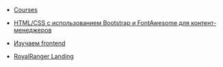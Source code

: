 * [Courses](./courses/README.md)

* [HTML/CSS с использованием Bootstrap и FontAwesome для контент-менеджеров](./html-css.course/README.md)

* [Изучаем frontend](./learnFrontend/README.md)

* [RoyalRanger Landing](//zpawn.github.io/royalrangers/)

